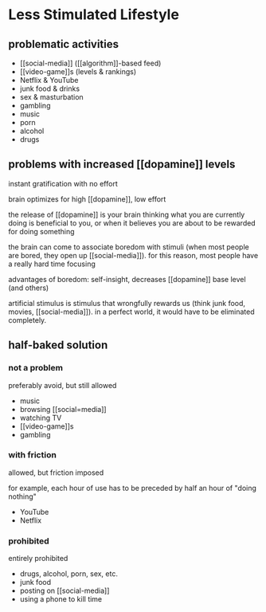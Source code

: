 # Less Stimulated Lifestyle

## problematic activities

- [[social-media]] ([[algorithm]]-based feed)
- [[video-game]]s (levels & rankings)
- Netflix & YouTube
- junk food & drinks
- sex & masturbation
- gambling
- music
- porn
- alcohol
- drugs

## problems with increased [[dopamine]] levels

instant gratification with no effort

brain optimizes for high [[dopamine]], low effort

the release of [[dopamine]] is your brain thinking what you are currently doing is beneficial to you, or when it believes you are about to be rewarded for doing something

the brain can come to associate boredom with stimuli (when most people are bored, they open up [[social-media]]). for this reason, most people have a really hard time focusing

advantages of boredom: self-insight, decreases [[dopamine]] base level (and others)

artificial stimulus is stimulus that wrongfully rewards us (think junk food, movies, [[social-media]]). in a perfect world, it would have to be eliminated completely.

## half-baked solution

### not a problem

preferably avoid, but still allowed

- music
- browsing [[social=media]]
- watching TV
- [[video-game]]s
- gambling

### with friction

allowed, but friction imposed

for example, each hour of use has to be preceded by half an hour of "doing nothing"

- YouTube
- Netflix

### prohibited

entirely prohibited

- drugs, alcohol, porn, sex, etc.
- junk food
- posting on [[social-media]]
- using a phone to kill time
